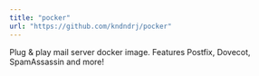 ```yaml
---
title: "pocker"
url: "https://github.com/kndndrj/pocker"
---
```


Plug & play mail server docker image. Features Postfix, Dovecot, SpamAssassin and more!
